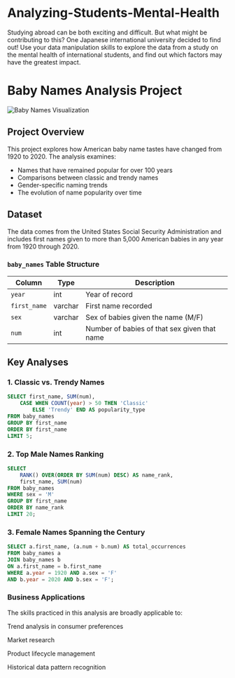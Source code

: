 # Analyzing-Students-Mental-Health
Studying abroad can be both exciting and difficult. But what might be contributing to this? One Japanese international university decided to find out!  Use your data manipulation skills to explore the data from a study on the mental health of international students, and find out which factors may have the greatest impact.

# Baby Names Analysis Project

![Baby Names Visualization](baby_names.jpg)

## Project Overview
This project explores how American baby name tastes have changed from 1920 to 2020. The analysis examines:
- Names that have remained popular for over 100 years
- Comparisons between classic and trendy names
- Gender-specific naming trends
- The evolution of name popularity over time

## Dataset
The data comes from the United States Social Security Administration and includes first names given to more than 5,000 American babies in any year from 1920 through 2020.

### `baby_names` Table Structure
| Column       | Type    | Description                                      |
|--------------|---------|--------------------------------------------------|
| `year`       | int     | Year of record                                  |
| `first_name` | varchar | First name recorded                             |
| `sex`        | varchar | Sex of babies given the name (M/F)              |
| `num`        | int     | Number of babies of that sex given that name    |

## Key Analyses

### 1. Classic vs. Trendy Names
```sql
SELECT first_name, SUM(num),
    CASE WHEN COUNT(year) > 50 THEN 'Classic'
        ELSE 'Trendy' END AS popularity_type
FROM baby_names
GROUP BY first_name
ORDER BY first_name
LIMIT 5;
```

### 2. Top Male Names Ranking
```sql
SELECT
    RANK() OVER(ORDER BY SUM(num) DESC) AS name_rank,
    first_name, SUM(num)
FROM baby_names
WHERE sex = 'M'
GROUP BY first_name
ORDER BY name_rank
LIMIT 20;
```

### 3. Female Names Spanning the Century
```sql
SELECT a.first_name, (a.num + b.num) AS total_occurrences
FROM baby_names a
JOIN baby_names b
ON a.first_name = b.first_name
WHERE a.year = 1920 AND a.sex = 'F'
AND b.year = 2020 AND b.sex = 'F';
```

### Business Applications
The skills practiced in this analysis are broadly applicable to:

Trend analysis in consumer preferences

Market research

Product lifecycle management

Historical data pattern recognition